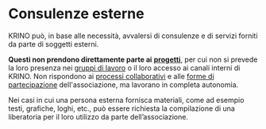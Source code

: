 # Consulenze esterne

KRINO può, in base alle necessità, avvalersi di consulenze e di servizi forniti da parte di soggetti esterni.

**Questi non prendono direttamente parte ai** [**progetti**](broken-reference), per cui non si prevede la loro presenza nei [gruppi di lavoro](struttura-e-processi/gruppi-di-lavoro.md) o il loro accesso ai canali interni di KRINO. Non rispondono ai [processi collaborativi](struttura-e-processi/) e alle [forme di partecipazione](../partecipazione/forme-di-partecipazione.md) dell'associazione, ma lavorano in completa autonomia.

Nei casi in cui una persona esterna fornisca materiali, come ad esempio testi, grafiche, loghi, etc., può essere richiesta la compilazione di una liberatoria per il loro utilizzo da parte dell’associazione.
